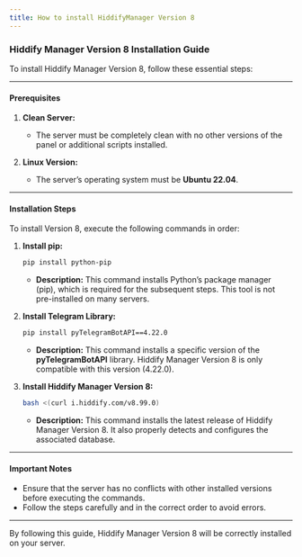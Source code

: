 ```yaml
---
title: How to install HiddifyManager Version 8
---
```


### Hiddify Manager Version 8 Installation Guide

To install Hiddify Manager Version 8, follow these essential steps:

---

#### **Prerequisites**
1. **Clean Server:**
   - The server must be completely clean with no other versions of the panel or additional scripts installed.

2. **Linux Version:**
   - The server’s operating system must be **Ubuntu 22.04**.

---

#### **Installation Steps**

To install Version 8, execute the following commands in order:

1. **Install pip:**
   ```bash
   pip install python-pip
   ```
   - **Description:** This command installs Python’s package manager (pip), which is required for the subsequent steps. This tool is not pre-installed on many servers.

2. **Install Telegram Library:**
   ```bash
   pip install pyTelegramBotAPI==4.22.0
   ```
   - **Description:** This command installs a specific version of the **pyTelegramBotAPI** library. Hiddify Manager Version 8 is only compatible with this version (4.22.0).

3. **Install Hiddify Manager Version 8:**
   ```bash
   bash <(curl i.hiddify.com/v8.99.0)
   ```
   - **Description:** This command installs the latest release of Hiddify Manager Version 8. It also properly detects and configures the associated database.

---

#### **Important Notes**
- Ensure that the server has no conflicts with other installed versions before executing the commands.
- Follow the steps carefully and in the correct order to avoid errors.

---

By following this guide, Hiddify Manager Version 8 will be correctly installed on your server.

